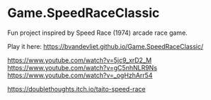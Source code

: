 # Game.SpeedRaceClassic
Fun project inspired by Speed Race (1974) arcade race game.

Play it here: https://bvandevliet.github.io/Game.SpeedRaceClassic/

https://www.youtube.com/watch?v=5jc9_xrD2_M
https://www.youtube.com/watch?v=gC5nhNLR9Ns
https://www.youtube.com/watch?v=_ogHzhArr54

https://doublethoughts.itch.io/taito-speed-race

